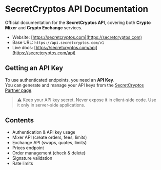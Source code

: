 # SecretCryptos API Documentation

Official documentation for the **SecretCryptos API**, covering both **Crypto Mixer** and **Crypto Exchange** services.

- Website: [https://secretcryptos.com](https://secretcryptos.com)  
- Base URL: `https://api.secretcryptos.com/v1`  
- Live docs: [https://secretcryptos.com/api](https://secretcryptos.com/api)

## Getting an API Key
To use authenticated endpoints, you need an **API Key**.  
You can generate and manage your API keys from the [SecretCryptos Partner page](https://secretcryptos.com/partner).

> ⚠️ Keep your API key secret. Never expose it in client-side code. Use it only in server-side applications.

## Contents
- Authentication & API key usage  
- Mixer API (create orders, fees, limits)  
- Exchange API (swaps, quotes, limits)  
- Prices endpoint  
- Order management (check & delete)  
- Signature validation  
- Rate limits  
